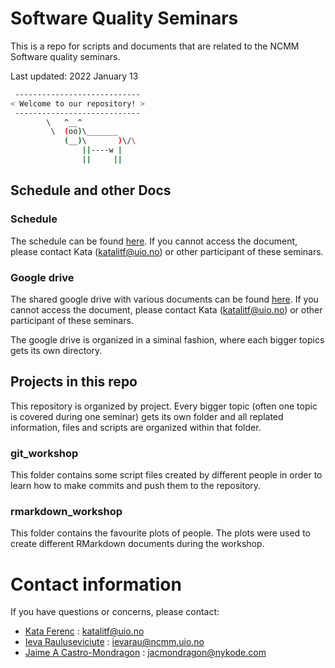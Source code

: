 # Software Quality Seminars

This is a repo for scripts and documents that are related to the NCMM Software quality seminars.

Last updated: 2022 January 13


```bash
 ---------------------------- 
< Welcome to our repository! >
 ---------------------------- 
        \   ^__^
         \  (oo)\_______
            (__)\       )\/\
                ||----w |
                ||     ||
```

## Schedule and other Docs

### Schedule

The schedule can be found [here](https://docs.google.com/spreadsheets/d/13oWnAZTcVFK9D5O54n6-2I7ozBEdRzNTiytrlhiegsU/edit#gid=0). If you cannot access the document, please contact Kata (katalitf@uio.no) or other participant of these seminars.

### Google drive

The shared google drive with various documents can be found [here](https://drive.google.com/drive/folders/11SDUz02oOJbmFvVxVFNtBzQBJIWqEy2w). If you cannot access the document, please contact Kata (katalitf@uio.no) or other participant of these seminars.

The google drive is organized in a siminal fashion, where each bigger topics gets its own directory.

## Projects in this repo

This repository is organized by project. Every bigger topic (often one topic is covered during one seminar) gets its own folder and all replated information, files and scripts are organized within that folder.

### git_workshop

This folder contains some script files created by different people in order to learn how to make commits and push them to the repository.

### rmarkdown_workshop

This folder contains the favourite plots of people. The plots were used to create different RMarkdown documents during the workshop.




# Contact information

If you have questions or concerns, please contact:

- [Kata Ferenc](https://github.com/ferenckata) : katalitf@uio.no
- [Ieva Rauluseviciute](https://bitbucket.org/ievara/)     : ievarau@ncmm.uio.no
- [Jaime A Castro-Mondragon](https://jaimicore.github.io/) : jacmondragon@nykode.com
